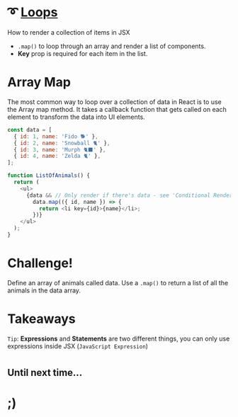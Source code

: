 
# ➰ [Loops](https://fireship.io/courses/react/basics-loops/)
How to render a collection of items in JSX

- `.map()` to loop through an array and render a list of components.
- **Key** prop is required for each item in the list.

# Array Map
The most common way to loop over a collection of data in React is to use the Array map method. It takes a callback function that gets called on each element to transform the data into UI elements.

```javascript
const data = [
  { id: 1, name: 'Fido 🐕' },
  { id: 2, name: 'Snowball 🐈' },
  { id: 3, name: 'Murph 🐈‍⬛' },
  { id: 4, name: 'Zelda 🐈' },
];

function ListOfAnimals() {
  return (
    <ul>
      {data && // Only render if there's data - see 'Conditional Rendering'
        data.map(({ id, name }) => {
          return <li key={id}>{name}</li>;
        })}
    </ul>
  );
}
```


# Challenge!
Define an array of animals called data. Use a `.map()` to return a list of all the animals in the data array.


# Takeaways
`Tip`: **Expressions** and **Statements** are two different things, you can only use expressions inside JSX (`JavaScript Expression`)

#

## Until next time...

# ;)
